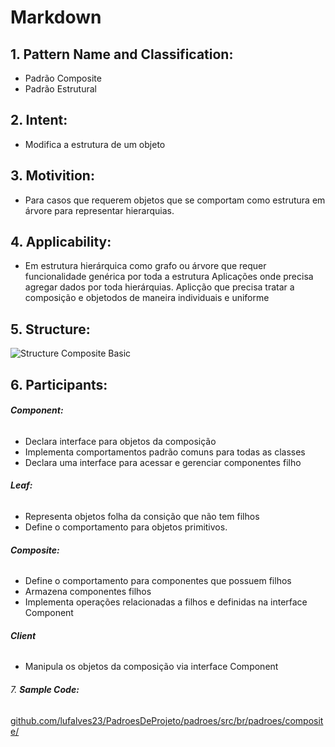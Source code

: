 # **Markdown**
## 1. **Pattern Name and Classification:**
* Padrão Composite
* Padrão Estrutural
## 2. **Intent:**
* Modifica a estrutura de um objeto
## 3. **Motivition:**
* Para casos que requerem objetos que se comportam como estrutura em árvore para
    representar hierarquias.
## 4. **Applicability:**
* Em estrutura hierárquica como grafo ou árvore que requer funcionalidade genérica por toda a estrutura
    Aplicações onde precisa agregar dados por toda hierárquias.
    Aplicção que precisa tratar a composição e objetodos de maneira individuais e  uniforme
## 5. **Structure:**
 ![Structure Composite Basic](https://upload.wikimedia.org/wikipedia/commons/3/39/W3sDesign_Composite_Design_Pattern_Type_Safety_UML.jpg)
## 6. **Participants:**
######    **Component:**
* Declara interface para objetos da composição
* Implementa comportamentos padrão comuns para todas as classes
* Declara uma interface para acessar e gerenciar componentes filho
######    **Leaf:**
* Representa objetos folha da consição que não tem filhos
* Define o comportamento para objetos primitivos.
######    **Composite:**
* Define o comportamento para componentes que possuem filhos
* Armazena componentes filhos
* Implementa operações relacionadas a filhos e definidas na interface Component
######    **Client**
* Manipula os objetos da composição via interface Component    
###### 7. **Sample Code:**
[github.com/lufalves23/PadroesDeProjeto/padroes/src/br/padroes/composite/](https://github.com/lufalves/PadroesDeProjeto/tree/master/padroes/src/br/padroes/composite)
